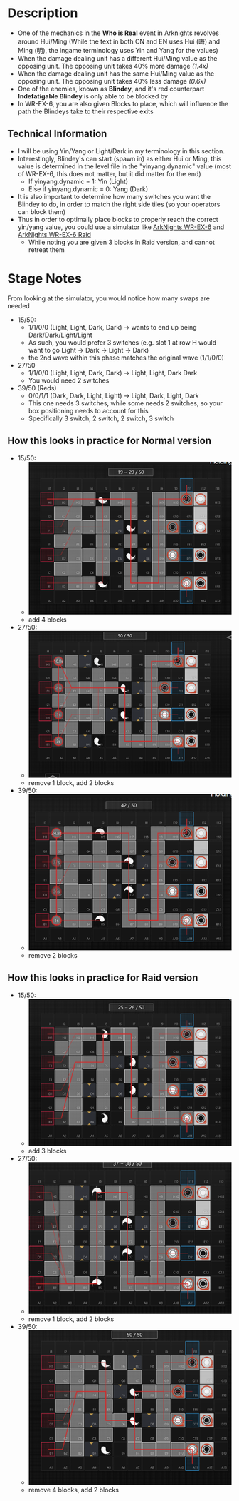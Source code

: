 # Description
- One of the mechanics in the **Who is Real** event in Arknights revolves around Hui/Ming (While the text in both CN and EN uses Hui (晦) and Ming (明), the ingame terminology uses Yin and Yang for the values)
- When the damage dealing unit has a different Hui/Ming value as the opposing unit.  The opposing unit takes 40% more damage *(1.4x)*
- When the damage dealing unit has the same Hui/Ming value as the opposing unit.  The opposing unit takes 40% less damage *(0.6x)*
- One of the enemies, known as **Blindey**, and it's red counterpart **Indefatigable Blindey** is only able to be blocked by 
- In WR-EX-6, you are also given Blocks to place, which will influence the path the Blindeys take to their respective exits
## Technical Information
- I will be using Yin/Yang or Light/Dark in my terminology in this section.
- Interestingly, Blindey's can start (spawn in) as either Hui or Ming, this value is determined in the level file in the "yinyang.dynamic" value (most of WR-EX-6, this does not matter, but it did matter for the end)
  - If yinyang.dynamic = 1: Yin (Light)
  - Else if yinyang.dynamic = 0: Yang (Dark)
- It is also important to determine how many switches you want the Blindey to do, in order to match the right side tiles (so your operators can block them)
- Thus in order to optimally place blocks to properly reach the correct yin/yang value, you could use a simulator like [ArkNights WR-EX-6](https://map.ark-nights.com/map/act16d5_ex06) and [ArkNights WR-EX-6 Raid](https://map.ark-nights.com/map/act16d5_ex06#f#) 
  - While noting you are given 3 blocks in Raid version, and cannot retreat them
# Stage Notes
From looking at the simulator, you would notice how many swaps are needed
- 15/50: 
  - 1/1/0/0 (Light, Light, Dark, Dark) -> wants to end up being Dark/Dark/Light/Light
  - As such, you would prefer 3 switches (e.g. slot 1 at row H would want to go Light -> Dark -> Light -> Dark)
  - the 2nd wave within this phase matches the original wave (1/1/0/0)
- 27/50 
  - 1/1/0/0 (Light, Light, Dark, Dark) -> Light, Light, Dark Dark
  - You would need 2 switches
- 39/50 (Reds)
  - 0/0/1/1 (Dark, Dark, Light, Light) -> Light, Dark, Light, Dark
  - This one needs 3 switches, while some needs 2 switches, so your box positioning needs to account for this
  - Specifically 3 switch, 2 switch, 2 switch, 3 switch
## How this looks in practice for Normal version
- 15/50:
  - ![15/50 Image](ak-wrex6-phase1.png)
  - add 4 blocks
- 27/50:
  - ![27/50 Image](ak-wrex6-phase2.png)
  - remove 1 block, add 2 blocks
- 39/50:
  - ![39/50 Image](ak-wrex6-phase3.png)
  - remove 2 blocks

## How this looks in practice for Raid version
- 15/50:
  - ![15/50 Image](ak-wrex6r-phase1.png)
  - add 3 blocks
- 27/50:
  - ![27/50 Image](ak-wrex6r-phase2.png)
  - remove 1 block, add 2 blocks
- 39/50:
  - ![39/50 Image](ak-wrex6r-phase3.png)
  - remove 4 blocks, add 2 blocks
